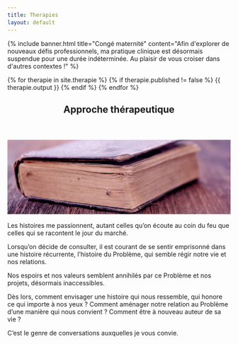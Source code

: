 ```yaml
---
title: Therapies
layout: default
---
```

{% include banner.html title="Congé maternité" content="Afin d'explorer de nouveaux défis professionnels, ma pratique clinique est désormais suspendue pour une durée indéterminée. Au plaisir de vous croiser dans d'autres contextes !" %}

{% for therapie in site.therapie %}
    {% if therapie.published != false %}
{{ therapie.output }}
    {% endif %}
{% endfor %}

<header>
    <h2 style="text-align:center;">Approche thérapeutique</h2>
</header>

<div class="row" style="margin-bottom: 10px">
    <span class="image 8u -2u 12u(mobile)">
        <img src="/files/therapies/panorama/approche.jpg" alt="Approche thérapeutique">
    </span>
</div>

Les histoires me passionnent, autant celles qu’on écoute au coin du feu que celles qui se racontent le jour du marché.

Lorsqu’on décide de consulter, il est courant de se sentir emprisonné dans une histoire récurrente, l’histoire du Problème, qui semble régir notre vie et nos relations.

Nos espoirs et nos valeurs semblent annihilés par ce Problème et nos projets, désormais inaccessibles.

Dès lors, comment envisager une histoire qui nous ressemble, qui honore ce qui importe à nos yeux ? Comment aménager notre relation au Problème d’une manière qui nous convient ? Comment être à nouveau auteur de sa vie ?

C’est le genre de conversations auxquelles je vous convie.
